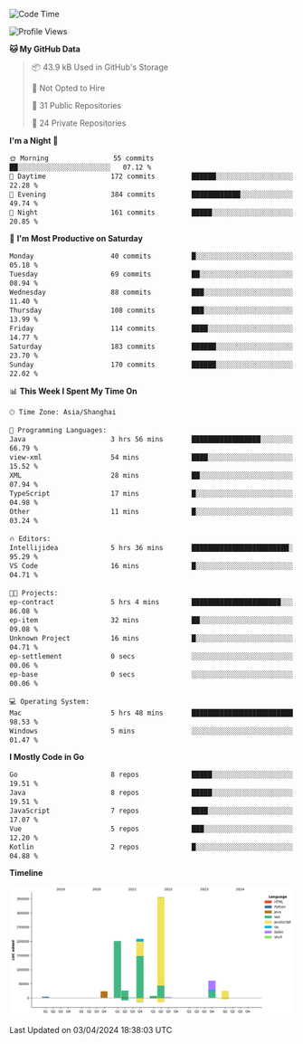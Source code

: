 <!--START_SECTION:waka-->
![Code Time](http://img.shields.io/badge/Code%20Time-2%2C315%20hrs%2044%20mins-blue)

![Profile Views](http://img.shields.io/badge/Profile%20Views-0-blue)

**🐱 My GitHub Data** 

> 📦 43.9 kB Used in GitHub's Storage 
 > 
> 🚫 Not Opted to Hire
 > 
> 📜 31 Public Repositories 
 > 
> 🔑 24 Private Repositories 
 > 
**I'm a Night 🦉** 

```text
🌞 Morning                55 commits          ██░░░░░░░░░░░░░░░░░░░░░░░   07.12 % 
🌆 Daytime                172 commits         ██████░░░░░░░░░░░░░░░░░░░   22.28 % 
🌃 Evening                384 commits         ████████████░░░░░░░░░░░░░   49.74 % 
🌙 Night                  161 commits         █████░░░░░░░░░░░░░░░░░░░░   20.85 % 
```
📅 **I'm Most Productive on Saturday** 

```text
Monday                   40 commits          █░░░░░░░░░░░░░░░░░░░░░░░░   05.18 % 
Tuesday                  69 commits          ██░░░░░░░░░░░░░░░░░░░░░░░   08.94 % 
Wednesday                88 commits          ███░░░░░░░░░░░░░░░░░░░░░░   11.40 % 
Thursday                 108 commits         ███░░░░░░░░░░░░░░░░░░░░░░   13.99 % 
Friday                   114 commits         ████░░░░░░░░░░░░░░░░░░░░░   14.77 % 
Saturday                 183 commits         ██████░░░░░░░░░░░░░░░░░░░   23.70 % 
Sunday                   170 commits         ██████░░░░░░░░░░░░░░░░░░░   22.02 % 
```


📊 **This Week I Spent My Time On** 

```text
🕑︎ Time Zone: Asia/Shanghai

💬 Programming Languages: 
Java                     3 hrs 56 mins       █████████████████░░░░░░░░   66.79 % 
view-xml                 54 mins             ████░░░░░░░░░░░░░░░░░░░░░   15.52 % 
XML                      28 mins             ██░░░░░░░░░░░░░░░░░░░░░░░   07.94 % 
TypeScript               17 mins             █░░░░░░░░░░░░░░░░░░░░░░░░   04.98 % 
Other                    11 mins             █░░░░░░░░░░░░░░░░░░░░░░░░   03.24 % 

🔥 Editors: 
Intellijidea             5 hrs 36 mins       ████████████████████████░   95.29 % 
VS Code                  16 mins             █░░░░░░░░░░░░░░░░░░░░░░░░   04.71 % 

🐱‍💻 Projects: 
ep-contract              5 hrs 4 mins        ██████████████████████░░░   86.08 % 
ep-item                  32 mins             ██░░░░░░░░░░░░░░░░░░░░░░░   09.08 % 
Unknown Project          16 mins             █░░░░░░░░░░░░░░░░░░░░░░░░   04.71 % 
ep-settlement            0 secs              ░░░░░░░░░░░░░░░░░░░░░░░░░   00.06 % 
ep-base                  0 secs              ░░░░░░░░░░░░░░░░░░░░░░░░░   00.06 % 

💻 Operating System: 
Mac                      5 hrs 48 mins       █████████████████████████   98.53 % 
Windows                  5 mins              ░░░░░░░░░░░░░░░░░░░░░░░░░   01.47 % 
```

**I Mostly Code in Go** 

```text
Go                       8 repos             █████░░░░░░░░░░░░░░░░░░░░   19.51 % 
Java                     8 repos             █████░░░░░░░░░░░░░░░░░░░░   19.51 % 
JavaScript               7 repos             ████░░░░░░░░░░░░░░░░░░░░░   17.07 % 
Vue                      5 repos             ███░░░░░░░░░░░░░░░░░░░░░░   12.20 % 
Kotlin                   2 repos             █░░░░░░░░░░░░░░░░░░░░░░░░   04.88 % 
```



**Timeline**

![Lines of Code chart](https://raw.githubusercontent.com/youtiaoguagua/youtiaoguagua/master/assets/bar_graph.png)


 Last Updated on 03/04/2024 18:38:03 UTC
<!--END_SECTION:waka-->